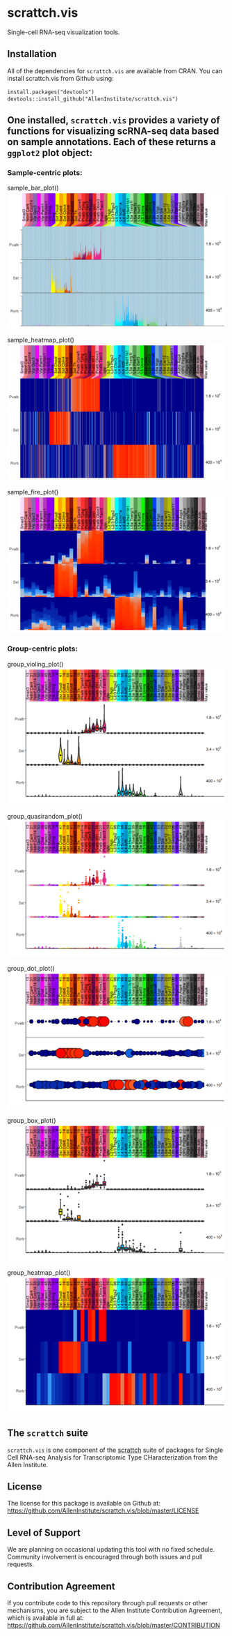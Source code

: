 # scrattch.vis

Single-cell RNA-seq visualization tools.  

## Installation

All of the dependencies for `scrattch.vis` are available from CRAN. You can install scrattch.vis from Github using:

```
install.packages("devtools")
devtools::install_github("AllenInstitute/scrattch.vis")
```

## One installed, `scrattch.vis` provides a variety of functions for visualizing scRNA-seq data based on sample annotations. Each of these returns a `ggplot2` plot object:

### Sample-centric plots:

sample_bar_plot()  
![](https://raw.githubusercontent.com/AllenInstitute/scrattch.vis/master/man/figures/sample_bar_plot.png)  

sample_heatmap_plot()  
![](https://raw.githubusercontent.com/AllenInstitute/scrattch.vis/master/man/figures/sample_heatmap_plot.png)  

sample_fire_plot()  
![](https://raw.githubusercontent.com/AllenInstitute/scrattch.vis/master/man/figures/sample_fire_plot.png)

### Group-centric plots:

group_violing_plot()
![](https://raw.githubusercontent.com/AllenInstitute/scrattch.vis/master/man/figures/group_violin_plot.png)  

group_quasirandom_plot()
![](https://raw.githubusercontent.com/AllenInstitute/scrattch.vis/master/man/figures/group_quasirandom_plot.png)  

group_dot_plot()
![](https://raw.githubusercontent.com/AllenInstitute/scrattch.vis/master/man/figures/group_dot_plot.png)  

group_box_plot()
![](https://raw.githubusercontent.com/AllenInstitute/scrattch.vis/master/man/figures/group_box_plot.png)  

group_heatmap_plot()
![](https://raw.githubusercontent.com/AllenInstitute/scrattch.vis/master/man/figures/group_heatmap_plot.png)  

## The `scrattch` suite

`scrattch.vis` is one component of the [scrattch](https://github.com/AllenInstitute/scrattch/) suite of packages for Single Cell RNA-seq Analysis for Transcriptomic Type CHaracterization from the Allen Institute.

## License

The license for this package is available on Github at: https://github.com/AllenInstitute/scrattch.vis/blob/master/LICENSE

## Level of Support

We are planning on occasional updating this tool with no fixed schedule. Community involvement is encouraged through both issues and pull requests.

## Contribution Agreement

If you contribute code to this repository through pull requests or other mechanisms, you are subject to the Allen Institute Contribution Agreement, which is available in full at: https://github.com/AllenInstitute/scrattch.vis/blob/master/CONTRIBUTION